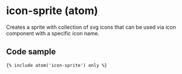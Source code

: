 # icon-sprite (atom)

Creates a sprite with collection of svg icons that can be used via icon component with a specific icon name.

## Code sample

```
{% include atom('icon-sprite') only %}
```
